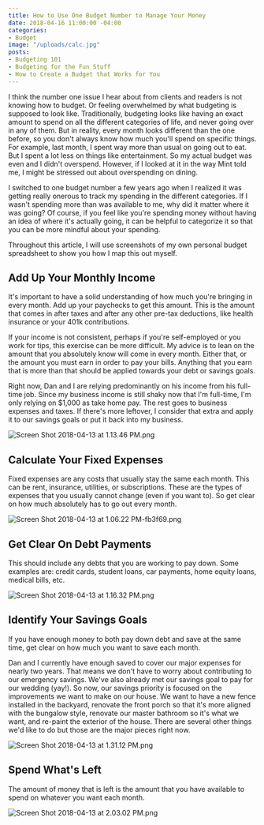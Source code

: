 ```yaml
---
title: How to Use One Budget Number to Manage Your Money
date: 2018-04-16 11:00:00 -04:00
categories:
- Budget
image: "/uploads/calc.jpg"
posts:
- Budgeting 101
- Budgeting for the Fun Stuff
- How to Create a Budget that Works for You
---
```


I think the number one issue I hear about from clients and readers is not knowing how to budget. Or feeling overwhelmed by what budgeting is supposed to look like. Traditionally, budgeting looks like having an exact amount to spend on all the different categories of life, and never going over in any of them. But in reality, every month looks different than the one before, so you don't always know how much you'll spend on specific things. For example, last month, I spent way more than usual on going out to eat. But I spent a lot less on things like entertainment. So my actual budget was even and I didn't overspend. However, if I looked at it in the way Mint told me, I might be stressed out about overspending on dining.

I switched to one budget number a few years ago when I realized it was getting really onerous to track my spending in the different categories. If I wasn't spending more than was available to me, why did it matter where it was going? Of course, if you feel like you're spending money without having an idea of where it's actually going, it can be helpful to categorize it so that you can be more mindful about your spending. 

Throughout this article, I will use screenshots of my own personal budget spreadsheet to show you how I map this out myself.

## Add Up Your Monthly Income

It's important to have a solid understanding of how much you're bringing in every month. Add up your paychecks to get this amount. This is the amount that comes in after taxes and after any other pre-tax deductions, like health insurance or your 401k contributions. 

If your income is not consistent, perhaps if you're self-employed or you work for tips, this exercise can be more difficult. My advice is to lean on the amount that you absolutely know will come in every month. Either that, or the amount you must earn in order to pay your bills. Anything that you earn that is more than that should be applied towards your debt or savings goals. 

Right now, Dan and I are relying predominantly on his income from his full-time job. Since my business income is still shaky now that I'm full-time, I'm only relying on $1,000 as take home pay. The rest goes to business expenses and taxes. If there's more leftover, I consider that extra and apply it to our savings goals or put it back into my business.

![Screen Shot 2018-04-13 at 1.13.46 PM.png](/uploads/Screen%20Shot%202018-04-13%20at%201.13.46%20PM.png)

## Calculate Your Fixed Expenses

Fixed expenses are any costs that usually stay the same each month. This can be rent, insurance, utilities, or subscriptions. These are the types of expenses that you usually cannot change (even if you want to). So get clear on how much absolutely has to go out every month.

![Screen Shot 2018-04-13 at 1.06.22 PM-fb3f69.png](/uploads/Screen%20Shot%202018-04-13%20at%201.06.22%20PM-fb3f69.png)

## Get Clear On Debt Payments

This should include any debts that you are working to pay down. Some examples are: credit cards, student loans, car payments, home equity loans, medical bills, etc. 

![Screen Shot 2018-04-13 at 1.16.32 PM.png](/uploads/Screen%20Shot%202018-04-13%20at%201.16.32%20PM.png)

## Identify Your Savings Goals

If you have enough money to both pay down debt and save at the same time, get clear on how much you want to save each month. 

Dan and I currently have enough saved to cover our major expenses for nearly two years. That means we don't have to worry about contributing to our emergency savings. We've also already met our savings goal to pay for our wedding (yay!). So now, our savings priority is focused on the improvements we want to make on our house. We want to have a new fence installed in the backyard, renovate the front porch so that it's more aligned with the bungalow style, renovate our master bathroom so it's what we want, and re-paint the exterior of the house. There are several other things we'd like to do but those are the major pieces right now. 

![Screen Shot 2018-04-13 at 1.31.12 PM.png](/uploads/Screen%20Shot%202018-04-13%20at%201.31.12%20PM.png)

## Spend What's Left

The amount of money that is left is the amount that you have available to spend on whatever you want each month.

![Screen Shot 2018-04-13 at 2.03.02 PM.png](/uploads/Screen%20Shot%202018-04-13%20at%202.03.02%20PM.png)